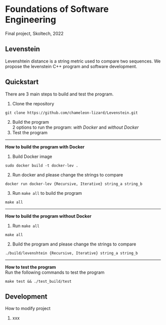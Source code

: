 # Foundations of Software Engineering
Final project, Skoltech, 2022

## Levenstein
Levenshtein distance is a string metric used to compare two sequences. We propose the levenstein C++ program and software development.

## Quickstart 
There are 3 main steps to build and test the program.
1. Clone the repository
``` 
git clone https://github.com/chameleon-lizard/Levenstein.git
```
2. Build the program
<br />2 options to run the program: *with Docker* and *without Docker*
3. Test the program
---

**How to build the program with Docker**
1. Build Docker image 
```
sudo docker build -t docker-lev .
```  
2. Run docker and please change the strings to compare 
```
docker run docker-lev {Recursive, Iterative} string_a string_b
```
3. Run `make all` to build the program
```
make all
```
---
**How to build the program without Docker**

1. Run `make all`
```
make all
```
2. Build the program and please change the strings to compare 
```
./build/levenshtein {Recursive, Iterative} string_a string_b
```
---
**How to test the program**
<br />Run the following commands to test the program
```
make test && ./test_build/test
```

## Development
How to modify project
1. xxx

